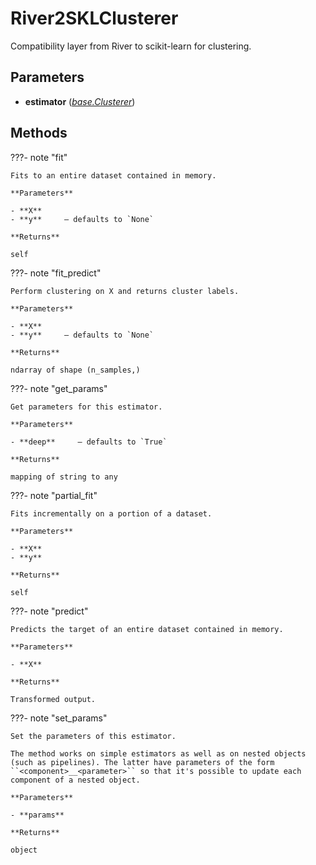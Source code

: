 # River2SKLClusterer

Compatibility layer from River to scikit-learn for clustering.



## Parameters

- **estimator** (*[base.Clusterer](../../base/Clusterer)*)




## Methods

???- note "fit"

    Fits to an entire dataset contained in memory.

    **Parameters**

    - **X**    
    - **y**     – defaults to `None`    
    
    **Returns**

    self
    
???- note "fit_predict"

    Perform clustering on X and returns cluster labels.

    **Parameters**

    - **X**    
    - **y**     – defaults to `None`    
    
    **Returns**

    ndarray of shape (n_samples,)
    
???- note "get_params"

    Get parameters for this estimator.

    **Parameters**

    - **deep**     – defaults to `True`    
    
    **Returns**

    mapping of string to any
    
???- note "partial_fit"

    Fits incrementally on a portion of a dataset.

    **Parameters**

    - **X**    
    - **y**    
    
    **Returns**

    self
    
???- note "predict"

    Predicts the target of an entire dataset contained in memory.

    **Parameters**

    - **X**    
    
    **Returns**

    Transformed output.
    
???- note "set_params"

    Set the parameters of this estimator.

    The method works on simple estimators as well as on nested objects (such as pipelines). The latter have parameters of the form ``<component>__<parameter>`` so that it's possible to update each component of a nested object.

    **Parameters**

    - **params**    
    
    **Returns**

    object
    
